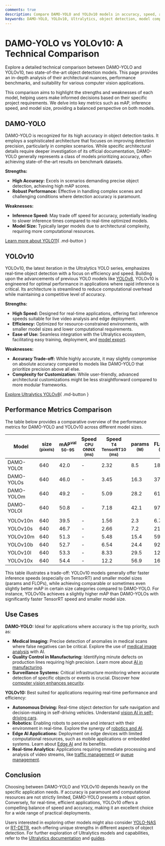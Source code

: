 ```yaml
---
comments: true
description: Compare DAMO-YOLO and YOLOv10 models in accuracy, speed, and efficiency. Discover their strengths, weaknesses, and use cases in object detection.
keywords: DAMO-YOLO, YOLOv10, Ultralytics, object detection, model comparison, AI benchmarks, deep learning, computer vision, mAP, inference speed
---
```


# DAMO-YOLO vs YOLOv10: A Technical Comparison

Explore a detailed technical comparison between DAMO-YOLO and YOLOv10, two state-of-the-art object detection models. This page provides an in-depth analysis of their architectural nuances, performance benchmarks, and suitability for various computer vision applications.

<script async src="https://cdn.jsdelivr.net/npm/chart.js"></script>
<script defer src="../../javascript/benchmark.js"></script>

<canvas id="modelComparisonChart" width="1024" height="400" active-models='["DAMO-YOLO", "YOLOv10"]'></canvas>

This comparison aims to highlight the strengths and weaknesses of each model, helping users make informed decisions based on their specific project requirements. We delve into key metrics such as mAP, inference speed, and model size, providing a balanced perspective on both models.

## DAMO-YOLO

DAMO-YOLO is recognized for its high accuracy in object detection tasks. It employs a sophisticated architecture that focuses on improving detection precision, particularly in complex scenarios. While specific architectural details require deeper investigation of its official documentation, DAMO-YOLO generally represents a class of models prioritizing accuracy, often achieving state-of-the-art results on benchmark datasets.

**Strengths:**

- **High Accuracy:** Excels in scenarios demanding precise object detection, achieving high mAP scores.
- **Robust Performance:** Effective in handling complex scenes and challenging conditions where detection accuracy is paramount.

**Weaknesses:**

- **Inference Speed:** May trade off speed for accuracy, potentially leading to slower inference times compared to real-time optimized models.
- **Model Size:** Typically larger models due to architectural complexity, requiring more computational resources.

[Learn more about YOLO11](https://docs.ultralytics.com/models/yolo11/){ .md-button }

## YOLOv10

YOLOv10, the latest iteration in the Ultralytics YOLO series, emphasizes real-time object detection with a focus on efficiency and speed. Building upon the advancements of previous YOLO models like [YOLOv8](https://docs.ultralytics.com/models/yolov8/), YOLOv10 is engineered for optimal performance in applications where rapid inference is critical. Its architecture is streamlined to reduce computational overhead while maintaining a competitive level of accuracy.

**Strengths:**

- **High Speed:** Designed for real-time applications, offering fast inference speeds suitable for live video analysis and edge deployment.
- **Efficiency:** Optimized for resource-constrained environments, with smaller model sizes and lower computational requirements.
- **Ease of Use:** Seamless integration with the Ultralytics ecosystem, facilitating easy training, deployment, and [model export](https://docs.ultralytics.com/modes/export/).

**Weaknesses:**

- **Accuracy Trade-off:** While highly accurate, it may slightly compromise on absolute accuracy compared to models like DAMO-YOLO that prioritize precision above all else.
- **Complexity for Customization:** While user-friendly, advanced architectural customizations might be less straightforward compared to more modular frameworks.

[Explore Ultralytics YOLOv8](https://www.ultralytics.com/yolo){ .md-button }

## Performance Metrics Comparison

The table below provides a comparative overview of the performance metrics for DAMO-YOLO and YOLOv10 across different model sizes.

| Model      | size<br><sup>(pixels) | mAP<sup>val<br>50-95 | Speed<br><sup>CPU ONNX<br>(ms) | Speed<br><sup>T4 TensorRT10<br>(ms) | params<br><sup>(M) | FLOPs<br><sup>(B) |
| ---------- | --------------------- | -------------------- | ------------------------------ | ----------------------------------- | ------------------ | ----------------- |
| DAMO-YOLOt | 640                   | 42.0                 | -                              | 2.32                                | 8.5                | 18.1              |
| DAMO-YOLOs | 640                   | 46.0                 | -                              | 3.45                                | 16.3               | 37.8              |
| DAMO-YOLOm | 640                   | 49.2                 | -                              | 5.09                                | 28.2               | 61.8              |
| DAMO-YOLOl | 640                   | 50.8                 | -                              | 7.18                                | 42.1               | 97.3              |
|            |                       |                      |                                |                                     |                    |                   |
| YOLOv10n   | 640                   | 39.5                 | -                              | 1.56                                | 2.3                | 6.7               |
| YOLOv10s   | 640                   | 46.7                 | -                              | 2.66                                | 7.2                | 21.6              |
| YOLOv10m   | 640                   | 51.3                 | -                              | 5.48                                | 15.4               | 59.1              |
| YOLOv10b   | 640                   | 52.7                 | -                              | 6.54                                | 24.4               | 92.0              |
| YOLOv10l   | 640                   | 53.3                 | -                              | 8.33                                | 29.5               | 120.3             |
| YOLOv10x   | 640                   | 54.4                 | -                              | 12.2                                | 56.9               | 160.4             |

This table illustrates a trade-off: YOLOv10 models generally offer faster inference speeds (especially on TensorRT) and smaller model sizes (params and FLOPs), while achieving comparable or sometimes even slightly better mAP in certain size categories compared to DAMO-YOLO. For instance, YOLOv10s achieves a slightly higher mAP than DAMO-YOLOs with significantly faster TensorRT speed and smaller model size.

## Use Cases

**DAMO-YOLO:** Ideal for applications where accuracy is the top priority, such as:

- **Medical Imaging:** Precise detection of anomalies in medical scans where false negatives can be critical. Explore the use of [medical image analysis](https://www.ultralytics.com/glossary/medical-image-analysis) with AI.
- **Quality Control in Manufacturing:** Identifying minute defects on production lines requiring high precision. Learn more about [AI in manufacturing](https://www.ultralytics.com/solutions/ai-in-manufacturing).
- **Surveillance Systems:** Critical infrastructure monitoring where accurate detection of specific objects or events is crucial. Discover how [computer vision enhances security](https://www.ultralytics.com/blog/computer-vision-for-theft-prevention-enhancing-security).

**YOLOv10:** Best suited for applications requiring real-time performance and efficiency:

- **Autonomous Driving:** Real-time object detection for safe navigation and decision-making in self-driving vehicles. Understand [vision AI in self-driving cars](https://www.ultralytics.com/solutions/ai-in-self-driving).
- **Robotics:** Enabling robots to perceive and interact with their environment in real-time. Explore the synergy of [robotics and AI](https://www.ultralytics.com/glossary/robotics).
- **Edge AI Applications:** Deployment on edge devices with limited computational resources, such as mobile applications or embedded systems. Learn about [Edge AI](https://www.ultralytics.com/glossary/edge-ai) and its benefits.
- **Real-time Analytics:** Applications requiring immediate processing and analysis of video streams, like [traffic management](https://www.ultralytics.com/blog/optimizingtraffic-management-with-ultralytics-yolo11) or [queue management](https://docs.ultralytics.com/guides/queue-management/).

## Conclusion

Choosing between DAMO-YOLO and YOLOv10 depends heavily on the specific application needs. If accuracy is paramount and computational resources are not strictly limited, DAMO-YOLO presents a robust option. Conversely, for real-time, efficient applications, YOLOv10 offers a compelling balance of speed and accuracy, making it an excellent choice for a wide range of practical deployments.

Users interested in exploring other models might also consider [YOLO-NAS](https://docs.ultralytics.com/models/yolo-nas/) or [RT-DETR](https://docs.ultralytics.com/models/rtdetr/), each offering unique strengths in different aspects of object detection. For further exploration of Ultralytics models and capabilities, refer to the [Ultralytics documentation](https://docs.ultralytics.com/models/) and [guides](https://docs.ultralytics.com/guides/).
